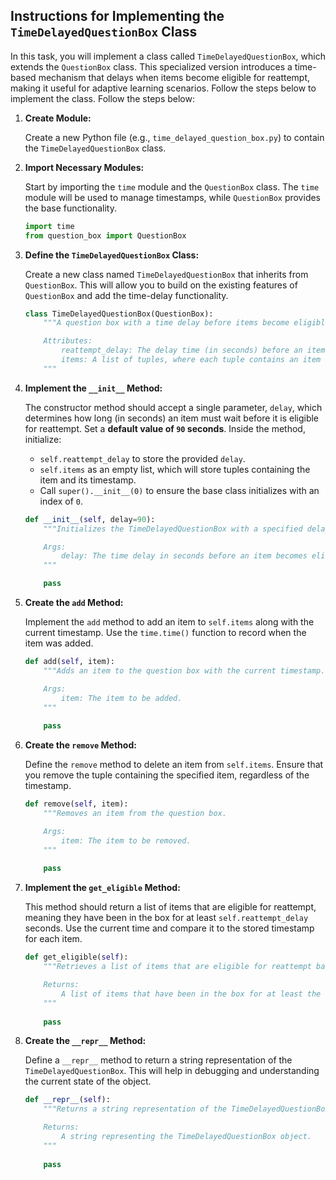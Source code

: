 ## Instructions for Implementing the `TimeDelayedQuestionBox` Class

In this task, you will implement a class called `TimeDelayedQuestionBox`, which extends the `QuestionBox` class. This specialized version introduces a time-based mechanism that delays when items become eligible for reattempt, making it useful for adaptive learning scenarios. Follow the steps below to implement the class.  Follow the steps below:

1. **Create Module:**

   Create a new Python file (e.g., `time_delayed_question_box.py`) to contain the `TimeDelayedQuestionBox` class.

2. **Import Necessary Modules:**

   Start by importing the `time` module and the `QuestionBox` class. The `time` module will be used to manage timestamps, while `QuestionBox` provides the base functionality.

   ```python
   import time
   from question_box import QuestionBox
   ```

3. **Define the `TimeDelayedQuestionBox` Class:**
   
   Create a new class named `TimeDelayedQuestionBox` that inherits from `QuestionBox`. This will allow you to build on the existing features of `QuestionBox` and add the time-delay functionality.

   ```python
   class TimeDelayedQuestionBox(QuestionBox):
       """A question box with a time delay before items become eligible for reattempt.

       Attributes:
           reattempt_delay: The delay time (in seconds) before an item can be retried.
           items: A list of tuples, where each tuple contains an item and the timestamp when it was added.
       """
   ```

4. **Implement the `__init__` Method:**
   
   The constructor method should accept a single parameter, `delay`, which determines how long (in seconds) an item must wait before it is eligible for reattempt. Set a **default value of `90` seconds**. Inside the method, initialize:
   
   - `self.reattempt_delay` to store the provided `delay`.
   - `self.items` as an empty list, which will store tuples containing the item and its timestamp.
   - Call `super().__init__(0)` to ensure the base class initializes with an index of `0`.

   ```python
   def __init__(self, delay=90):
       """Initializes the TimeDelayedQuestionBox with a specified delay.

       Args:
           delay: The time delay in seconds before an item becomes eligible for reattempt. Defaults to 90 seconds.
       """

       pass
   ```

5. **Create the `add` Method:**
   
   Implement the `add` method to add an item to `self.items` along with the current timestamp. Use the `time.time()` function to record when the item was added.

   ```python
   def add(self, item):
       """Adds an item to the question box with the current timestamp.

       Args:
           item: The item to be added.
       """
       
       pass
   ```

6. **Create the `remove` Method:**
   
   Define the `remove` method to delete an item from `self.items`. Ensure that you remove the tuple containing the specified item, regardless of the timestamp.

   ```python
   def remove(self, item):
       """Removes an item from the question box.

       Args:
           item: The item to be removed.
       """
       
       pass
   ```

7. **Implement the `get_eligible` Method:**
   
   This method should return a list of items that are eligible for reattempt, meaning they have been in the box for at least `self.reattempt_delay` seconds. Use the current time and compare it to the stored timestamp for each item.

   ```python
   def get_eligible(self):
       """Retrieves a list of items that are eligible for reattempt based on the delay.

       Returns:
           A list of items that have been in the box for at least the reattempt delay.
       """
       
       pass
   ```

8. **Create the `__repr__` Method:**
   
   Define a `__repr__` method to return a string representation of the `TimeDelayedQuestionBox`. This will help in debugging and understanding the current state of the object.

   ```python
   def __repr__(self):
       """Returns a string representation of the TimeDelayedQuestionBox.

       Returns:
           A string representing the TimeDelayedQuestionBox object.
       """
       
       pass
   ```
